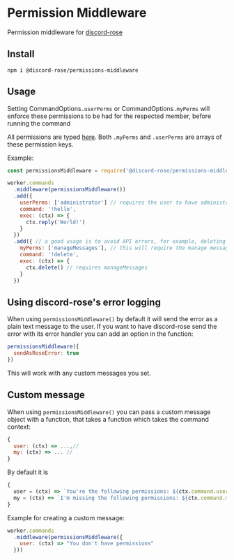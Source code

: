 # Permission Middleware

Permission middleware for [discord-rose](https://npmjs.com/package/discord-rose)

## Install

`npm i @discord-rose/permissions-middleware`

## Usage

Setting CommandOptions`.userPerms` or CommandOptions`.myPerms` will enforce these permissions to be had for the respected member, before running the command

All permissions are typed [here](https://github.com/discord-rose/discord-rose/blob/master/src/utils/Permissions.ts#L5). Both `.myPerms` and `.userPerms` are arrays of these permission keys.

Example:

```js
const permissionsMiddleware = require('@discord-rose/permissions-middleware')

worker.commands
  .middleware(permissionsMiddleware())
  .add({
    userPerms: ['administrator'] // requires the user to have administrator
    command: '!hello',
    exec: (ctx) => {
      ctx.reply('World!')
    }
  })
  .add({ // a good usage is to avoid API errors, for example, deleting messages:
    myPerms: ['manageMessages'], // this will require the manage messages permission
    command: '!delete',
    exec: (ctx) => {
      ctx.delete() // requires manageMessages
    }
  })
```

## Using discord-rose's error logging

When using `permissionsMiddleware()` by default it will send the error as a plain text message to the user. If you want to have discord-rose send the error with its error handler you can add an option in the function:
```js
permissionsMiddleware({
  sendAsRoseError: true
})
```

This will work with any custom messages you set.

## Custom message

When using `permissionsMiddleware()` you can pass a custom message object with a function, that takes a function which takes the command context:
```js
{
  user: (ctx) => ...,//
  my: (ctx) => ... //
}
```

By default it is 
```js
{
  user = (ctx) => `You're the following permissions: ${ctx.command.userPerms.join(', ')}`,
  my = (ctx) => `I'm missing the following permissions: ${ctx.command.myPerms.join(', ')}`
}
```

Example for creating a custom message:

```js
worker.commands
  .middleware(permissionsMiddleware({
    user: (ctx) => "You don't have permissions"
  }))
```